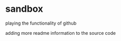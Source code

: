 sandbox
=======

playing the functionality of github

adding more readme information to the source code
